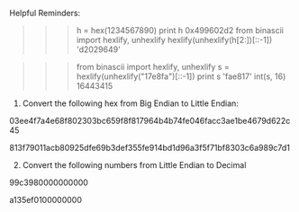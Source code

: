 Helpful Reminders:

>>> h = hex(1234567890)
>>> print h
0x499602d2
>>> from binascii import hexlify, unhexlify
>>> hexlify(unhexlify(h[2:])[::-1])
'd2029649'

>>> from binascii import hexlify, unhexlify
>>> s = hexlify(unhexlify("17e8fa")[::-1])
>>> print s
'fae817'
>>> int(s, 16)
16443415

1. Convert the following hex from Big Endian to Little Endian:

03ee4f7a4e68f802303bc659f8f817964b4b74fe046facc3ae1be4679d622c45

813f79011acb80925dfe69b3def355fe914bd1d96a3f5f71bf8303c6a989c7d1

2. Convert the following numbers from Little Endian to Decimal

99c3980000000000

a135ef0100000000
